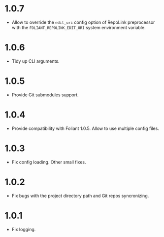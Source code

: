 # 1.0.7

- Allow to override the `edit_uri` config option of RepoLink preprocessor with the `FOLIANT_REPOLINK_EDIT_URI` system environment variable.

# 1.0.6

- Tidy up CLI arguments.

# 1.0.5

- Provide Git submodules support.

# 1.0.4

- Provide compatibility with Foliant 1.0.5. Allow to use multiple config files.

# 1.0.3

- Fix config loading. Other small fixes.

# 1.0.2

- Fix bugs with the project directory path and Git repos syncronizing.

# 1.0.1

- Fix logging.
